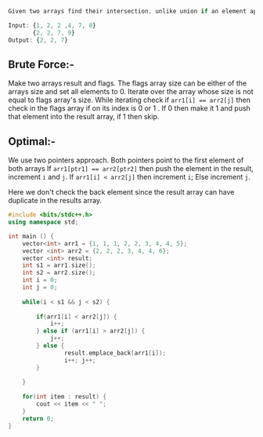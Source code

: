 ```js
Given two arrays find their intersection, unlike union if an element appears twice it should appeaar twice in the result array as well.

Input: {1, 2, 2 ,4, 7, 8}
       {2, 2, 7, 9}
Output: {2, 2, 7}
```

## Brute Force:-
Make two arrays result and flags. The flags array size can be either of the arrays size and  set all elements to 0. Iterate over the array whose size is not equal to flags array's size. While iterating check if `arr1[i] == arr2[j]` then check in the flags array if on its index is 0 or 1 . If 0 then make it 1 and push that element into the result array, if 1 then skip.

## Optimal:-
We use two pointers approach. Both pointers point to the first element of both arrays If `arr1[ptr1] == arr2[ptr2]` then push the element in the result, increment `i` and `j`. If `arr1[i] < arr2[j]` then increment `i`; Else increment `j`. 

Here we don't check the back element since the result array can have duplicate in the results array.
```cpp
#include <bits/stdc++.h>
using namespace std;

int main () {
    vector<int> arr1 = {1, 1, 1, 2, 2, 3, 4, 4, 5};
    vector <int> arr2 = {2, 2, 2, 3, 4, 4, 6};
    vector <int> result;
    int s1 = arr1.size();
    int s2 = arr2.size();
    int i = 0;
    int j = 0;
    
    while(i < s1 && j < s2) {
        
        if(arr1[i] < arr2[j]) {
            i++;
        } else if (arr1[i] > arr2[j]) {
            j++;
        } else {
                result.emplace_back(arr1[i]); 
                i++; j++;
        }
        
    }
    
    for(int item : result) {
        cout << item << " ";
    }
    return 0;
}
```

